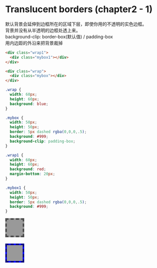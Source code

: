 # Translucent borders (chapter2 - 1)

默认背景会延伸到边框所在的区域下层，即使你用的不透明的实色边框。  
背景并没有从半透明的边框处透上来。  
background-clip: border-box(默认值) / padding-box  
用内边距的外沿来把背景裁掉

```html
<div class="wrap1">
  <div class="mybox1"></div>
</div>

<div class="wrap">
  <div class="mybox"></div>
</div>
```

```css
.wrap {
  width: 60px;
  height: 60px;
  background: blue;
}

.mybox {
  width: 50px;
  height: 50px;
  border: 5px dashed rgba(0,0,0,.5);
  background: #999;
  background-clip: padding-box;
}

.wrap1 {
  width: 60px;
  height: 60px;
  background: red;
  margin-bottom: 20px;
}

.mybox1 {
  width: 50px;
  height: 50px;
  border: 5px dashed rgba(0,0,0,.5);
  background: #999;
}
```

<style>
* {
  box-sizing: content-box;
}

.wrap {
  width: 60px;
  height: 60px;
  background: blue;
}

.mybox {
  width: 50px;
  height: 50px;
  border: 5px dashed rgba(0,0,0,.5);
  background: #999;
  background-clip: padding-box;
}

.wrap1 {
  width: 60px;
  height: 60px;
  background: red;
  margin-bottom: 20px;
}

.mybox1 {
  width: 50px;
  height: 50px;
  border: 5px dashed rgba(0,0,0,.5);
  background: #999;
}
</style>

<div class="wrap1">
  <div class="mybox1"></div>
</div>

<div class="wrap">
  <div class="mybox"></div>
</div>
